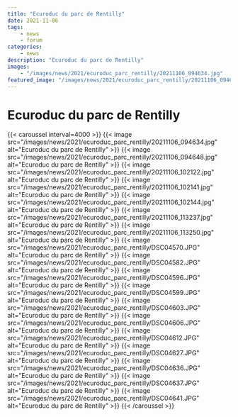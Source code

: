 ```yaml
---
title: "Ecuroduc du parc de Rentilly"
date: 2021-11-06
tags: 
    - news
    - forum
categories:
    - news
description: "Ecuroduc du parc de Rentilly"
images:
    - "/images/news/2021/ecuroduc_parc_rentilly/20211106_094634.jpg"
featured_image: "/images/news/2021/ecuroduc_parc_rentilly/20211106_094634.jpg"
---
```


# Ecuroduc du parc de Rentilly

{{< caroussel interval=4000 >}}
    {{< image src="/images/news/2021/ecuroduc_parc_rentilly/20211106_094634.jpg" alt="Ecuroduc du parc de Rentilly" >}} 
    {{< image src="/images/news/2021/ecuroduc_parc_rentilly/20211106_094648.jpg" alt="Ecuroduc du parc de Rentilly" >}} 
    {{< image src="/images/news/2021/ecuroduc_parc_rentilly/20211106_102122.jpg" alt="Ecuroduc du parc de Rentilly" >}} 
    {{< image src="/images/news/2021/ecuroduc_parc_rentilly/20211106_102141.jpg" alt="Ecuroduc du parc de Rentilly" >}} 
    {{< image src="/images/news/2021/ecuroduc_parc_rentilly/20211106_102144.jpg" alt="Ecuroduc du parc de Rentilly" >}} 
    {{< image src="/images/news/2021/ecuroduc_parc_rentilly/20211106_113237.jpg" alt="Ecuroduc du parc de Rentilly" >}} 
    {{< image src="/images/news/2021/ecuroduc_parc_rentilly/20211106_113250.jpg" alt="Ecuroduc du parc de Rentilly" >}} 
    {{< image src="/images/news/2021/ecuroduc_parc_rentilly/DSC04570.JPG" alt="Ecuroduc du parc de Rentilly" >}} 
    {{< image src="/images/news/2021/ecuroduc_parc_rentilly/DSC04582.JPG" alt="Ecuroduc du parc de Rentilly" >}} 
    {{< image src="/images/news/2021/ecuroduc_parc_rentilly/DSC04596.JPG" alt="Ecuroduc du parc de Rentilly" >}} 
    {{< image src="/images/news/2021/ecuroduc_parc_rentilly/DSC04599.JPG" alt="Ecuroduc du parc de Rentilly" >}} 
    {{< image src="/images/news/2021/ecuroduc_parc_rentilly/DSC04603.JPG" alt="Ecuroduc du parc de Rentilly" >}} 
    {{< image src="/images/news/2021/ecuroduc_parc_rentilly/DSC04606.JPG" alt="Ecuroduc du parc de Rentilly" >}} 
    {{< image src="/images/news/2021/ecuroduc_parc_rentilly/DSC04612.JPG" alt="Ecuroduc du parc de Rentilly" >}} 
    {{< image src="/images/news/2021/ecuroduc_parc_rentilly/DSC04627.JPG" alt="Ecuroduc du parc de Rentilly" >}} 
    {{< image src="/images/news/2021/ecuroduc_parc_rentilly/DSC04636.JPG" alt="Ecuroduc du parc de Rentilly" >}} 
    {{< image src="/images/news/2021/ecuroduc_parc_rentilly/DSC04637.JPG" alt="Ecuroduc du parc de Rentilly" >}} 
    {{< image src="/images/news/2021/ecuroduc_parc_rentilly/DSC04641.JPG" alt="Ecuroduc du parc de Rentilly" >}}
{{< /caroussel >}}